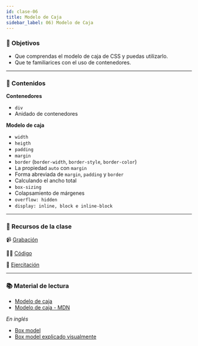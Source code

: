 ```yaml
---
id: clase-06
title: Modelo de Caja
sidebar_label: 06) Modelo de Caja
---
```


### 🏁 Objetivos

- Que comprendas el modelo de caja de CSS y puedas utilizarlo.
- Que te familiarices con el uso de contenedores.

---

### 📝 Contenidos

**Contenedores**

- `div`
- Anidado de contenedores

**Modelo de caja**

- `width`
- `heigth`
- `padding`
- `margin`
- `border` (`border-width`, `border-style`, `border-color`)
- La propiedad `auto` con `margin`
- Forma abreviada de `margin`, `padding` y `border`
- Calculando el ancho total
- `box-sizing`
- Colapsamiento de márgenes
- `overflow: hidden`
- `display: inline, block e inline-block`

---

### 🚀 Recursos de la clase

📹 [Grabación]()

👩‍💻 [Código]()

💪 [Ejercitación](https://github.com/Ada-IT/ejercicios-frontend/blob/master/modulo-1/ejercicios/06-modelo-de-caja.md)

---

### 📚 Material de lectura

- [Modelo de caja](https://frontend.adaitw.org/docs/html-css/hc12)
- [Modelo de caja - MDN](https://developer.mozilla.org/es/docs/Learn/CSS/Building_blocks/El_modelo_de_caja)

_En inglés_

- [Box model](https://www.internetingishard.com/html-and-css/css-box-model/)
- [Box model explicado visualmente](https://www.freecodecamp.org/news/css-box-model-explained-by-living-in-a-boring-suburban-neighborhood-9a9e692773c1/)
